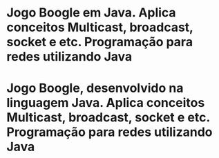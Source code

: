 # Jogo Boogle em Java. Aplica conceitos Multicast, broadcast, socket e etc. Programação para redes utilizando Java 
# Jogo Boogle, desenvolvido na linguagem Java. Aplica conceitos Multicast, broadcast, socket e etc. Programação para redes utilizando Java

